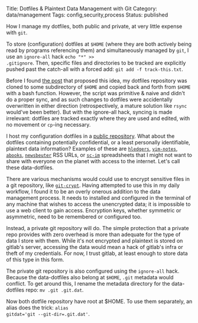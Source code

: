 Title: Dotfiles & Plaintext Data Management with Git
Category: data/management
Tags: config,security,process
Status: published

How I manage my dotfiles, both public and private, at very little expense with `git`. 

To store (configuration) dotfiles at `$HOME` (where they are both actively being read by programs referencing them) and simultaneously managed by `git`, I use an `ignore-all` hack <code class="bash inline">echo "*" >> .gitignore</code>. Then, specific files and directories to be tracked are explicitly pushed past the catch-all with a forced add: <code class="bash inline">git add -f track-this.txt</code>.

Before I found [the post](https://drewdevault.com/2019/12/30/dotfiles.html) that proposed this idea, my dotfiles repository was cloned to some subdirectory of `$HOME` and copied back and forth from `$HOME` with a bash function. However, the script was primitive & naive and didn't do a proper sync, and as such changes to dotfiles were accidentally overwritten in either direction (retrospectively, a mature solution like `rsync` would've been better). But with the ignore-all hack, syncing is made irrelevant: dotfiles are tracked exactly where they are used and edited, with no movement or `cp`-ing necessary.

I host my configuration dotfiles in a [public repository](https://gitlab.com/rwev/evix). What about the dotfiles containing potentially confidential, or a least personally identifiable, plaintext data information? Examples of these are [`hledgers`](https://hledger.org), [`vim-notes`](https://github.com/xolox/vim-notes), [`abooks`](http://abook.sourceforge.net/), [`newsbeuter`](https://newsbeuter.org/) RSS URLs, or [`sc-im`](https://github.com/andmarti1424/sc-im) spreadsheets that I might not want to share with everyone on the planet with access to the internet. Let's call these data-dotfiles.

There are various mechanisms would could use to encrypt sensitive files in a git repository, like [`git-crypt`](https://www.agwa.name/projects/git-crypt/). Having attempted to use this in my daily workflow, I found it to be an overly onerous addition to the data management process. It needs to installed and configured in the terminal of any machine that wishes to access the unencrypted data; it is impossible to use a web client to gain access. Encryption keys, whether symmetric or asymmetric, need to be remembered or configured too. 

Instead, a private git repository will do. The simple protection that a private repo provides with zero overhead is more than adequate for the type of data I store with them. While it's not encrypted and plaintext is stored on gitlab's server, accessing the data would mean a hack of gitlab's infra or theft of my  credentials. For now, I trust gitlab, at least enough to store data of this type in this form.

The private git repository is also configured using the `ignore-all` hack. Because the data-dotfiles also belong at `$HOME`, `.git` metadata would conflict. To get around this, I rename the metadata directory for the data-dotfiles repo: <code class="bash inline">mv .git .git.dat</code>.

Now both dotfile repository have root at $HOME. To use them separately, an alias does the trick: <code class="bash inline">alias gitdat='git --git-dir=.git.dat'</code>. 
    
<script>
    highlightInlineCode();  
</script>

      
  




 